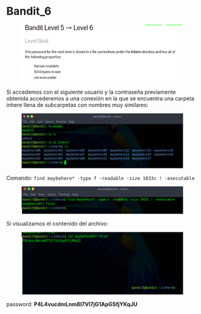 # Bandit\_6

<figure><img src=".gitbook/assets/Pasted image 20230608175734.png" alt=""><figcaption></figcaption></figure>

Si accedemos con el siguiente usuario y la contraseña previamente obtenida accederemos a una conexión en la que se encuentra una carpeta inhere llena de subcarpetas con nombres muy similares:

<figure><img src=".gitbook/assets/Pasted image 20230608175904.png" alt=""><figcaption></figcaption></figure>

Comando: `find maybehere* -type f -readable -size 1033c ! -executable`

<figure><img src=".gitbook/assets/Pasted image 20230608182846.png" alt=""><figcaption></figcaption></figure>

Si visualizamos el contenido del archivo:

<figure><img src=".gitbook/assets/Pasted image 20230608182937.png" alt=""><figcaption></figcaption></figure>

password: **P4L4vucdmLnm8I7Vl7jG1ApGSfjYKqJU**
